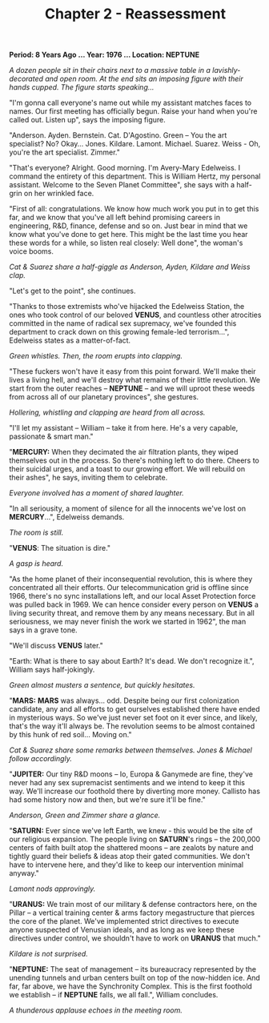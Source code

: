 ﻿---
title: Chapter 2 - Reassessment
excerpt: Chapter of the Red King.
permalink: /red-king-reassessment/
sidebar:
  nav: "king"
---
**Period: 8 Years Ago … Year: 1976 … Location: NEPTUNE**

*A dozen people sit in their chairs next to a massive table in a lavishly-decorated and open room. At the end sits an imposing figure with their hands cupped. The figure starts speaking…*

"I'm gonna call everyone's name out while my assistant matches faces to names. Our first meeting has officially begun. Raise your hand when you're called out. Listen up", says the imposing figure.

"Anderson. Ayden. Bernstein. Cat. D'Agostino. Green – You the art specialist? No? Okay… Jones. Kildare. Lamont. Michael. Suarez. Weiss - Oh, you're the art specialist. Zimmer."

"That's everyone? Alright. Good morning. I'm Avery-Mary Edelweiss. I command the entirety of this department. This is William Hertz, my personal assistant. Welcome to the Seven Planet Committee", she says with a half-grin on her wrinkled face.

"First of all: congratulations. We know how much work you put in to get this far, and we know that you've all left behind promising careers in engineering, R&D, finance, defense and so on. Just bear in mind that we know what you've done to get here. This might be the last time you hear these words for a while, so listen real closely: Well done", the woman's voice booms.

*Cat & Suarez share a half-giggle as Anderson, Ayden, Kildare and Weiss clap.*

"Let's get to the point", she continues.

"Thanks to those extremists who've hijacked the Edelweiss Station, the ones who took control of our beloved **VENUS**, and countless other atrocities committed in the name of radical sex supremacy, we've founded this department to crack down on this growing female-led terrorism…", Edelweiss states as a matter-of-fact.

*Green whistles. Then, the room erupts into clapping.*

"These fuckers won't have it easy from this point forward. We'll make their lives a living hell, and we'll destroy what remains of their little revolution. We start from the outer reaches – **NEPTUNE** – and we will uproot these weeds from across all of our planetary provinces", she gestures.

*Hollering, whistling and clapping are heard from all across.*

"I'll let my assistant – William – take it from here. He's a very capable, passionate & smart man."

"**MERCURY:** When they decimated the air filtration plants, they wiped themselves out in the process. So there's nothing left to do there. Cheers to their suicidal urges, and a toast to our growing effort. We will rebuild on their ashes", he says, inviting them to celebrate.

*Everyone involved has a moment of shared laughter.*

"In all seriousity, a moment of silence for all the innocents we've lost on **MERCURY**…", Edelweiss demands.

*The room is still.*

"**VENUS**: The situation is dire."

*A gasp is heard.*

"As the home planet of their inconsequential revolution, this is where they concentrated all their efforts. Our telecommunication grid is offline since 1966, there's no sync installations left, and our local Asset Protection force was pulled back in 1969. We can hence consider every person on **VENUS** a living security threat, and remove them by any means necessary. But in all seriousness, we may never finish the work we started in 1962", the man says in a grave tone.

"We'll discuss **VENUS** later."

"Earth: What is there to say about Earth? It's dead. We don't recognize it.", William says half-jokingly.

*Green almost musters a sentence, but quickly hesitates.*

"**MARS:** **MARS** was always… odd. Despite being our first colonization candidate, any and all efforts to get ourselves established there have ended in mysterious ways. So we've just never set foot on it ever since, and likely, that's the way it'll always be. The revolution seems to be almost contained by this hunk of red soil… Moving on."

*Cat & Suarez share some remarks between themselves. Jones & Michael follow accordingly.*

"**JUPITER:** Our tiny R&D moons – Io, Europa & Ganymede are fine, they've never had any sex supremacist sentiments and we intend to keep it this way. We'll increase our foothold there by diverting more money. Callisto has had some history now and then, but we're sure it'll be fine."

*Anderson, Green and Zimmer share a glance.*

"**SATURN:** Ever since we've left Earth, we knew - this would be the site of our religious expansion. The people living on **SATURN**'s rings – the 200,000 centers of faith built atop the shattered moons – are zealots by nature and tightly guard their beliefs & ideas atop their gated communities. We don't have to intervene here, and they'd like to keep our intervention minimal anyway."

*Lamont nods approvingly.*

"**URANUS:** We train most of our military & defense contractors here, on the Pillar – a vertical training center & arms factory megastructure that pierces the core of the planet. We've implemented strict directives to execute anyone suspected of Venusian ideals, and as long as we keep these directives under control, we shouldn't have to work on **URANUS** that much."

*Kildare is not surprised.*

"**NEPTUNE:** The seat of management – its bureaucracy represented by the unending tunnels and urban centers built on top of the now-hidden ice. And far, far above, we have the Synchronity Complex. This is the first foothold we establish – if **NEPTUNE** falls, we all fall.", William concludes.

*A thunderous applause echoes in the meeting room.*
